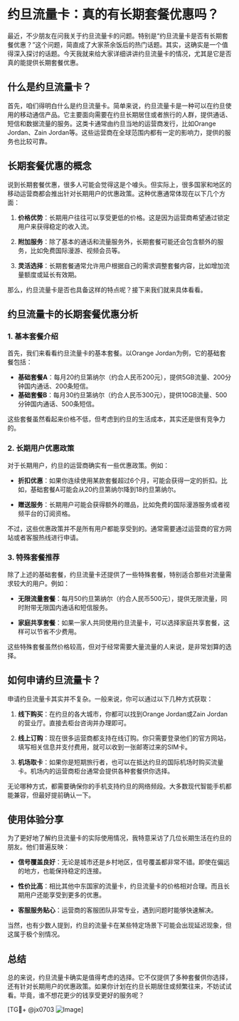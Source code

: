 # 约旦流量卡：真的有长期套餐优惠吗？

最近，不少朋友在问我关于约旦流量卡的问题。特别是“约旦流量卡是否有长期套餐优惠？”这个问题，简直成了大家茶余饭后的热门话题。其实，这确实是一个值得深入探讨的话题。今天我就来给大家详细讲讲约旦流量卡的情况，尤其是它是否真的能提供长期套餐优惠。

## 什么是约旦流量卡？

首先，咱们得明白什么是约旦流量卡。简单来说，约旦流量卡是一种可以在约旦使用的移动通信产品。它主要面向需要在约旦长期居住或者旅行的人群，提供通话、短信和数据流量的服务。这类卡通常由约旦当地的运营商发行，比如Orange Jordan、Zain Jordan等。这些运营商在全球范围内都有一定的影响力，提供的服务也比较可靠。

## 长期套餐优惠的概念

说到长期套餐优惠，很多人可能会觉得这是个噱头。但实际上，很多国家和地区的移动运营商都会推出针对长期用户的优惠政策。这种优惠通常体现在以下几个方面：

1. **价格优势**：长期用户往往可以享受更低的价格。这是因为运营商希望通过锁定用户来获得稳定的收入流。
   
2. **附加服务**：除了基本的通话和流量服务外，长期套餐可能还会包含额外的服务，比如免费国际漫游、视频会员等。

3. **灵活选择**：长期套餐通常允许用户根据自己的需求调整套餐内容，比如增加流量额度或延长有效期。

那么，约旦流量卡是否也具备这样的特点呢？接下来我们就来具体看看。

## 约旦流量卡的长期套餐优惠分析

### 1. 基本套餐介绍

首先，我们来看看约旦流量卡的基本套餐。以Orange Jordan为例，它的基础套餐包括：

- **基础套餐A**：每月20约旦第纳尔（约合人民币200元），提供5GB流量、200分钟国内通话、200条短信。
- **基础套餐B**：每月30约旦第纳尔（约合人民币300元），提供10GB流量、500分钟国内通话、500条短信。

这些套餐虽然看起来价格不低，但考虑到约旦的生活成本，其实还是很有竞争力的。

### 2. 长期用户优惠政策

对于长期用户，约旦的运营商确实有一些优惠政策。例如：

- **折扣优惠**：如果你连续使用某款套餐超过6个月，可能会获得一定的折扣。比如，基础套餐A可能会从20约旦第纳尔降到18约旦第纳尔。
  
- **赠送服务**：长期用户可能会获得额外的赠品，比如免费的国际漫游服务或者视频平台的订阅资格。

不过，这些优惠政策并不是所有用户都能享受到的。通常需要通过运营商的官方网站或者客服热线进行申请。

### 3. 特殊套餐推荐

除了上述的基础套餐，约旦流量卡还提供了一些特殊套餐，特别适合那些对流量需求较大的用户。例如：

- **无限流量套餐**：每月50约旦第纳尔（约合人民币500元），提供无限流量，同时附带无限国内通话和短信服务。
  
- **家庭共享套餐**：如果一家人共同使用约旦流量卡，可以选择家庭共享套餐，这样可以节省不少费用。

这些特殊套餐虽然价格较高，但对于经常需要大量流量的人来说，是非常划算的选择。

## 如何申请约旦流量卡？

申请约旦流量卡其实并不复杂。一般来说，你可以通过以下几种方式获取：

1. **线下购买**：在约旦的各大城市，你都可以找到Orange Jordan或Zain Jordan的营业厅。直接去柜台咨询并办理即可。

2. **线上订购**：现在很多运营商都支持在线订购。你只需要登录他们的官方网站，填写相关信息并支付费用，就可以收到一张邮寄过来的SIM卡。

3. **机场取卡**：如果你是短期旅行者，也可以在抵达约旦的国际机场时购买流量卡。机场内的运营商柜台通常会提供各种套餐供你选择。

无论哪种方式，都需要确保你的手机支持约旦的网络频段。大多数现代智能手机都能兼容，但最好提前确认一下。

## 使用体验分享

为了更好地了解约旦流量卡的实际使用情况，我特意采访了几位长期生活在约旦的朋友。他们普遍反映：

- **信号覆盖良好**：无论是城市还是乡村地区，信号覆盖都非常不错。即使在偏远的地方，也能保持稳定的连接。
  
- **性价比高**：相比其他中东国家的流量卡，约旦流量卡的价格相对合理。而且长期用户还能享受到更多的优惠。

- **客服服务贴心**：运营商的客服团队非常专业，遇到问题时能够快速解决。

当然，也有少数人提到，约旦的流量卡在某些特定场景下可能会出现延迟现象，但这属于极个别情况。

## 总结

总的来说，约旦流量卡确实是值得考虑的选择。它不仅提供了多种套餐供你选择，还有针对长期用户的优惠政策。如果你计划在约旦长期居住或频繁往来，不妨试试看。毕竟，谁不想花更少的钱享受更好的服务呢？

[TG💪+ @jx0703 ![Image](https://github.com/user-attachments/assets/dbca1d08-cadb-493c-b0ec-ad6f7a83f270)]